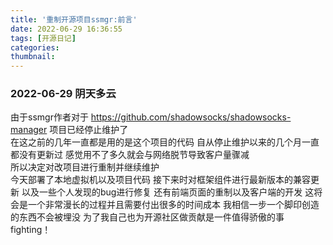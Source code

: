 ```yaml
---
title: '重制开源项目ssmgr:前言'
date: 2022-06-29 16:36:55
tags: [开源日记]
categories: 
thumbnail:
---
```

<!-- more -->
### 2022-06-29 阴天多云
由于ssmgr作者对于 https://github.com/shadowsocks/shadowsocks-manager 项目已经停止维护了  
在这之前的几年一直都是用的是这个项目的代码 自从停止维护以来的几个月一直都没有更新过 感觉用不了多久就会与网络脱节导致客户量骤减  
所以决定对改项目进行重制并继续维护  
今天部署了本地虚拟机以及项目代码 接下来时对框架组件进行最新版本的兼容更新 以及一些个人发现的bug进行修复 还有前端页面的重制以及客户端的开发 这将会是一个非常漫长的过程并且需要付出很多的时间成本 我相信一步一个脚印创造的东西不会被埋没 为了我自己也为开源社区做贡献是一件值得骄傲的事 fighting！
